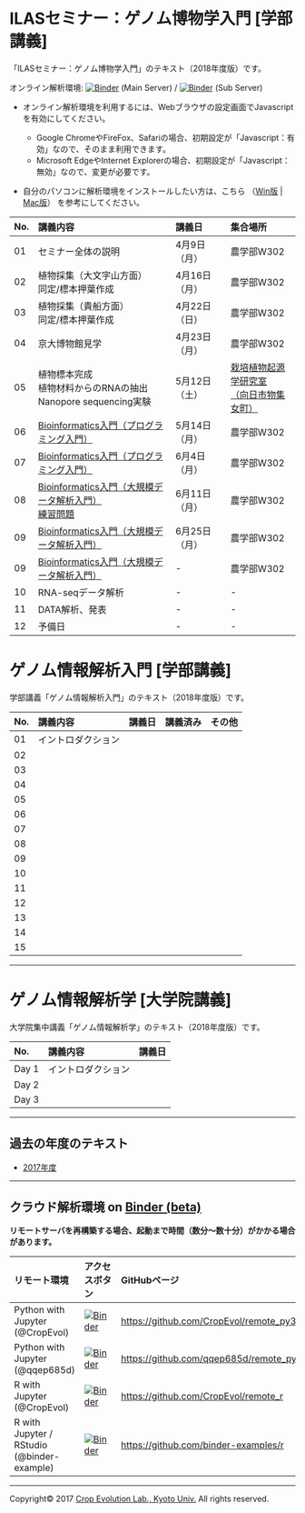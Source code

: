 <a name="section1"></a>
ILASセミナー：ゲノム博物学入門 [学部講義]
====
「ILASセミナー：ゲノム博物学入門」のテキスト（2018年度版）です。

オンライン解析環境:   [![Binder](https://mybinder.org/badge.svg)](https://mybinder.org/v2/gh/CropEvol/remote_py3/master) (Main Server) /
 [![Binder](https://mybinder.org/badge.svg)](https://mybinder.org/v2/gh/qqep685d/remote_py3/master) (Sub Server)  

- オンライン解析環境を利用するには、Webブラウザの設定画面でJavascriptを有効にしてください。
    - Google ChromeやFireFox、Safariの場合、初期設定が「Javascript：有効」なので、そのまま利用できます。
    - Microsoft EdgeやInternet Explorerの場合、初期設定が「Javascript：無効」なので、変更が必要です。


- 自分のパソコンに解析環境をインストールしたい方は、こちら （[Win版](textbook/PythonEnv_installation_win.pdf) | [Mac版](textbook/PythonEnv_installation_mac.pdf)） を参考にしてください。

| No. | 講義内容 | 講義日 | 集合場所 |
|:---|:---|:---|:---|
| 01 | セミナー全体の説明 | 4月9日（月）| 農学部W302 |
| 02 | 植物採集（大文字山方面）<br> 同定/標本押葉作成  | 4月16日（月） | 農学部W302 |
| 03 | 植物採集（貴船方面）<br> 同定/標本押葉作成 | 4月22日（日） | 農学部W302 |
| 04 | 京大博物館見学 | 4月23日（月） | 農学部W302 |
| 05 | 植物標本完成<br>植物材料からのRNAの抽出<br>Nanopore sequencing実験 | 5月12日（土） | [栽培植物起源学研究室<br>（向日市物集女町）](http://www.crop-evolution.kais.kyoto-u.ac.jp/) |
| 06 | [Bioinformatics入門（プログラミング入門）](textbook/03_Python_Introduction.md) | 5月14日（月） | 農学部W302 |
| 07 | [Bioinformatics入門（プログラミング入門）](textbook/03_Python_Introduction.md) | 6月4日（月） | 農学部W302 |
| 08 | [Bioinformatics入門（大規模データ解析入門）](https://github.com/CropEvol/remote_py3/blob/master/ILAS/03_Large-data_analysis.ipynb)<br>[練習問題](https://github.com/CropEvol/remote_py3/blob/master/ILAS/04_Large-data_analysis.ipynb) | 6月11日（月） | 農学部W302 |
| 09 | [Bioinformatics入門（大規模データ解析入門）](https://github.com/CropEvol/remote_py3/blob/master/ILAS/05_Large-data_analysis.ipynb) | 6月25日（月） | 農学部W302 |
| 09 | [Bioinformatics入門（大規模データ解析入門）](https://github.com/CropEvol/remote_py3/blob/master/ILAS/06_BLAST.ipynb)| - | 農学部W302 |
| 10 | RNA-seqデータ解析 | - | - |
| 11 | DATA解析、発表 | - | - |
| 12 | 予備日 | - | - |


<a name="section2"></a>
ゲノム情報解析入門 [学部講義]
====
学部講義「ゲノム情報解析入門」のテキスト（2018年度版）です。

| No. | 講義内容 | 講義日 | 講義済み | その他 |
|:---|:---|:---|:---|:---|
|01| イントロダクション | | ||
|02| | | ||
|03| | | ||
|04| | | ||
|05| | | ||
|06| | | ||
|07| | | ||
|08| | | ||
|09| | | ||
|10| | | ||
|11| | | ||
|12| | | ||
|13| | | ||
|14| | | ||
|15| | | ||

---

<a name="section3">ゲノム情報解析学 [大学院講義]</a>
====

大学院集中講義「ゲノム情報解析学」のテキスト（2018年度版）です。

| No. | 講義内容 | 講義日 |
|:---|:---|:---|
| Day 1 | イントロダクション ||
| Day 2 |||
| Day 3 |||


---

<a name="section4"></a>
## 過去の年度のテキスト
- [2017年度](https://github.com/CropEvol/lecture/tree/v2017)

---

## クラウド解析環境 on [Binder (beta)](https://mybinder.org/)
__リモートサーバを再構築する場合、起動まで時間（数分〜数十分）がかかる場合があります。__

| リモート環境 | アクセスボタン | GitHubページ |
|:---|:---|:---|
| Python with Jupyter (@CropEvol) | [![Binder](https://mybinder.org/badge.svg)](https://mybinder.org/v2/gh/CropEvol/remote_py3/master) | https://github.com/CropEvol/remote_py3 |
| Python with Jupyter (@qqep685d) | [![Binder](https://mybinder.org/badge.svg)](https://mybinder.org/v2/gh/qqep685d/remote_py3/master) | https://github.com/qqep685d/remote_py3 |
| R with Jupyter (@CropEvol) | [![Binder](https://mybinder.org/badge.svg)](https://mybinder.org/v2/gh/CropEvol/remote_r/master) | https://github.com/CropEvol/remote_r |
| R with Jupyter / RStudio (@binder-example) | [![Binder](https://mybinder.org/badge.svg)](http://beta.mybinder.org/v2/gh/binder-examples/r/master) | https://github.com/binder-examples/r |


---
Copyright&copy; 2017 [Crop Evolution Lab., Kyoto Univ.](http://www.crop-evolution.kais.kyoto-u.ac.jp/) All rights reserved.
